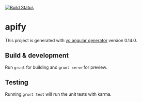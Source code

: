[![Build Status](https://travis-ci.org/meisio/apify.svg?branch=master)](https://travis-ci.org/meisio/apify)

# apify

This project is generated with [yo angular generator](https://github.com/yeoman/generator-angular)
version 0.14.0.

## Build & development

Run `grunt` for building and `grunt serve` for preview.

## Testing

Running `grunt test` will run the unit tests with karma.
